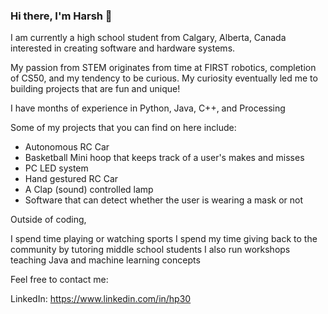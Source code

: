 ### Hi there, I'm Harsh 👋

I am currently a high school student from Calgary, Alberta, Canada interested in creating software and hardware systems. 

My passion from STEM originates from time at FIRST robotics, completion of CS50, and my tendency to be curious. My curiosity eventually led me to building projects that are fun and unique! 

I have months of experience in Python, Java, C++, and Processing 

Some of my projects that you can find on here include: 

- Autonomous RC Car
- Basketball Mini hoop that keeps track of a user's makes and misses 
- PC LED system  
- Hand gestured RC Car 
- A Clap (sound) controlled lamp 
- Software that can detect whether the user is wearing a mask or not 

Outside of coding,  

I spend time playing or watching sports 
I spend my time giving back to the community by tutoring middle school students 
I also run workshops teaching Java and machine learning concepts  

Feel free to contact me: 

LinkedIn: https://www.linkedin.com/in/hp30 
<!--
**harshp30/harshp30** is a ✨ _special_ ✨ repository because its `README.md` (this file) appears on your GitHub profile.

Here are some ideas to get you started:

- 🔭 I’m currently working on ...
- 🌱 I’m currently learning ...
- 👯 I’m looking to collaborate on ...
- 🤔 I’m looking for help with ...
- 💬 Ask me about ...
- 📫 How to reach me: ...
- 😄 Pronouns: ...
- ⚡ Fun fact: ...
-->
